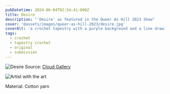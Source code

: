```yaml
---
pubDatetime: 2024-06-04T02:54:41:000Z
title: Desire
description: "'Desire' as featured in the Queer As Hill 2023 Show"
cover: '@assets/images/queer-as-hill-2023/desire.jpg'
coverAlt: 'a crochet tapestry with a purple background and a line drawing of a person wearing a small gold chain with top surgery scars'
tags:
  - crochet
  - tapestry crochet
  - original
  - submission
---
```


![Desire](@assets/images/queer-as-hill-2023/desire.jpg)
Source: <a href="https://www.instagram.com/p/CuH8nclvVeG/?hl=en&img_index=3" target="_blank">Cloud Gallery</a>

![Artist with the art](@assets/images/queer-as-hill-2023/artist-pose.jpg)

Material: Cotton yarn
